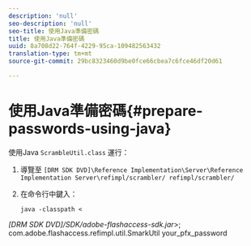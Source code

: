 ```yaml
---
description: 'null'
seo-description: 'null'
seo-title: 使用Java準備密碼
title: 使用Java準備密碼
uuid: 8a708d22-764f-4229-95ca-109482563432
translation-type: tm+mt
source-git-commit: 29bc8323460d9be0fce66cbea7c6fce46df20d61

---
```



# 使用Java準備密碼{#prepare-passwords-using-java}

使用Java `ScrambleUtil.class` 運行：

1. 導覽至 `[DRM SDK DVD]\Reference Implementation\Server\Reference Implementation Server\refimpl/scrambler/ refimpl/scrambler/`
1. 在命令行中鍵入：

   ```
   java -classpath < 
   
<i>[DRM SDK DVD]/SDK/adobe-flashaccess-sdk.jar</i>>;\
com.adobe.flashaccess.refimpl.util.SmarkUtil your_pfx_password

```


